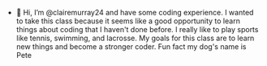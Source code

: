 - 👋 Hi, I’m @clairemurray24 and have some coding experience. I wanted to take this class because it seems like a good opportunity to learn things about coding that I haven't done before. I really like to play sports like tennis, swimming, and lacrosse. My goals for this class are to learn new things and become a stronger coder. Fun fact my dog's name is Pete
